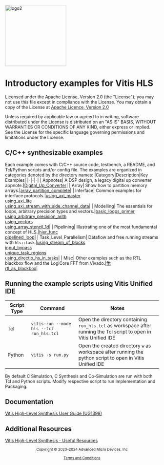 <img src="./Images/logo2.png" alt="logo2" width="200"/>

# Introductory examples for Vitis HLS

Licensed under the Apache License, Version 2.0 (the "License");
you may not use this file except in compliance with the License.
You may obtain a copy of the License at [Apache Licence, Version 2.0](http://www.apache.org/licenses/LICENSE-2.0)

Unless required by applicable law or agreed to in writing, software
distributed under the License is distributed on an "AS IS" BASIS,
WITHOUT WARRANTIES OR CONDITIONS OF ANY KIND, either express or implied.
See the License for the specific language governing permissions and
limitations under the License.

## C/C++ synthesizable examples

Each example comes with C/C++ source code, testbench, a README, and Tcl/Python scripts and/or config file.
The examples are organized in categories denoted by the directory names:
|Category|Description|Key Examples|
|-|-|-|
| Appnotes| A DSP design, a legacy digital up converter appnote.|[Digital_Up_Converter](https://github.com/Xilinx/Vitis-HLS-Introductory-Examples/tree/master/AppNotes/Digital_Up_Converter)|
| Array| Show how to partition memory arrays.|[array_partition_complete](https://github.com/Xilinx/Vitis-HLS-Introductory-Examples/tree/master/Array/array_partition_complete)|
| Interface| Common examples for interface protocols.|[using_axi_master](https://github.com/Xilinx/Vitis-HLS-Introductory-Examples/tree/master/Interface/Memory/using_axi_master)<br> [using_axi_lite](https://github.com/Xilinx/Vitis-HLS-Introductory-Examples/tree/master/Interface/Register/using_axi_lite)<br> [using_axi_stream_with_side_channel_data](https://github.com/Xilinx/Vitis-HLS-Introductory-Examples/tree/master/Interface/Streaming/using_axi_stream_with_side_channel_data)|
| Modelling| The essentials for loops, arbitrary precision types and vectors.|[basic_loops_primer](https://github.com/Xilinx/Vitis-HLS-Introductory-Examples/tree/master/Modeling/basic_loops_primer)<br> [using_arbitrary_precision_arith](https://github.com/Xilinx/Vitis-HLS-Introductory-Examples/tree/master/Modeling/using_arbitrary_precision_arith)<br> [using_vectors](https://github.com/Xilinx/Vitis-HLS-Introductory-Examples/tree/master/Modeling/using_vectors)<br> [using_array_stencil_1d](https://github.com/Xilinx/Vitis-HLS-Introductory-Examples/tree/master/Modeling/using_array_stencil_1d)|
| Pipelining| Illustrating one of the most fundamental concept of HLS.|[hier_func](https://github.com/Xilinx/Vitis-HLS-Introductory-Examples/tree/master/Pipelining/Functions/hier_func)<br> [pipelined_loop](https://github.com/Xilinx/Vitis-HLS-Introductory-Examples/tree/master/Pipelining/Loops/pipelined_loop)|
| Task_Level_Parallelism| Dataflow and free running streams with ```hls::task```.|[using_stream_of_blocks](https://github.com/Xilinx/Vitis-HLS-Introductory-Examples/tree/master/Task_level_Parallelism/Control_driven/Channels/using_stream_of_blocks)<br> [input_bypass](https://github.com/Xilinx/Vitis-HLS-Introductory-Examples/tree/master/Task_level_Parallelism/Control_driven/Patterns/input_bypass)<br> [unique_task_regions](https://github.com/Xilinx/Vitis-HLS-Introductory-Examples/tree/master/Task_level_Parallelism/Data_driven/unique_task_regions)<br>[using_directio_hs_in_tasks](https://github.com/Xilinx/Vitis-HLS-Introductory-Examples/tree/master/Task_level_Parallelism/Data_driven/using_directio_hs_in_tasks)|
| Misc| Other examples such as the RTL blackbox flow and the LogiCore FFT from Vivado.|[fft](https://github.com/Xilinx/Vitis-HLS-Introductory-Examples/tree/master/Misc/fft)<br> [rtl_as_blackbox](https://github.com/Xilinx/Vitis-HLS-Introductory-Examples/tree/master/Misc/rtl_as_blackbox)|

## Running the example scripts using Vitis Unified IDE

|Script Type|Command|Notes|
|-|-|-|
|Tcl|```vitis-run --mode hls --tcl run_hls.tcl```|Open the directory containing `run_hls.tcl` as workspace after running the Tcl script to open in Vitis Unified IDE|
|Python|```vitis -s run.py```|Open the created directory `w` as workspace after running the python script to open in Vitis Unified IDE|

By default C Simulation, C Synthesis and Co-Simulation are run with both Tcl and Python scripts. Modify respective script to run Implementation and Packaging.

## Documentation

[Vitis High-Level Synthesis User Guide (UG1399)](https://docs.amd.com/r/en-US/ug1399-vitis-hls)

## Additional Resources

[Vitis High-Level Synthesis - Useful Resources](https://adaptivesupport.amd.com/s/question/0D5KZ00000h7Q900AE/vitis-hls-useful-resources?language=en_US)

<p class="sphinxhide" align="center"><sub>Copyright © 2020–2024 Advanced Micro Devices, Inc</sub></p>

<p class="sphinxhide" align="center"><sup><a href="https://www.amd.com/en/corporate/copyright">Terms and Conditions</a></sup></p>
